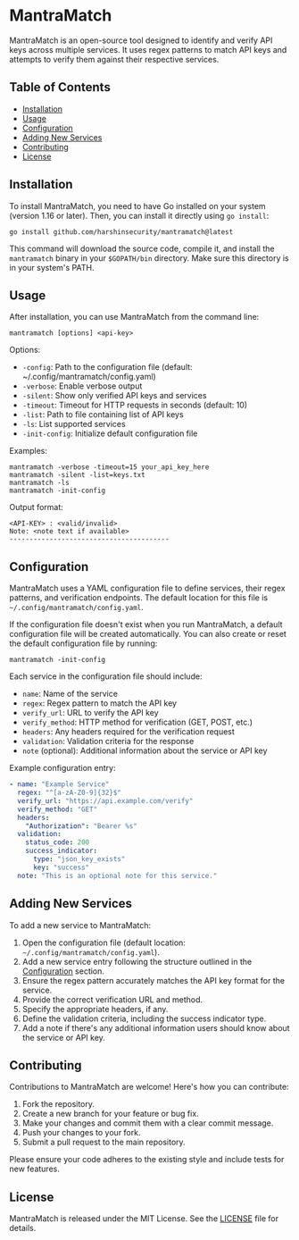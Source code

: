 # MantraMatch

MantraMatch is an open-source tool designed to identify and verify API keys across multiple services. It uses regex patterns to match API keys and attempts to verify them against their respective services.

## Table of Contents

- [Installation](#installation)
- [Usage](#usage)
- [Configuration](#configuration)
- [Adding New Services](#adding-new-services)
- [Contributing](#contributing)
- [License](#license)

## Installation

To install MantraMatch, you need to have Go installed on your system (version 1.16 or later). Then, you can install it directly using `go install`:

```
go install github.com/harshinsecurity/mantramatch@latest
```

This command will download the source code, compile it, and install the `mantramatch` binary in your `$GOPATH/bin` directory. Make sure this directory is in your system's PATH.

## Usage

After installation, you can use MantraMatch from the command line:

```
mantramatch [options] <api-key>
```

Options:
- `-config`: Path to the configuration file (default: ~/.config/mantramatch/config.yaml)
- `-verbose`: Enable verbose output
- `-silent`: Show only verified API keys and services
- `-timeout`: Timeout for HTTP requests in seconds (default: 10)
- `-list`: Path to file containing list of API keys
- `-ls`: List supported services
- `-init-config`: Initialize default configuration file

Examples:
```
mantramatch -verbose -timeout=15 your_api_key_here
mantramatch -silent -list=keys.txt
mantramatch -ls
mantramatch -init-config
```

Output format:
```
<API-KEY> : <valid/invalid>
Note: <note text if available>
----------------------------------------
```

## Configuration

MantraMatch uses a YAML configuration file to define services, their regex patterns, and verification endpoints. The default location for this file is `~/.config/mantramatch/config.yaml`.

If the configuration file doesn't exist when you run MantraMatch, a default configuration file will be created automatically. You can also create or reset the default configuration file by running:

```
mantramatch -init-config
```

Each service in the configuration file should include:
- `name`: Name of the service
- `regex`: Regex pattern to match the API key
- `verify_url`: URL to verify the API key
- `verify_method`: HTTP method for verification (GET, POST, etc.)
- `headers`: Any headers required for the verification request
- `validation`: Validation criteria for the response
- `note` (optional): Additional information about the service or API key

Example configuration entry:
```yaml
- name: "Example Service"
  regex: "^[a-zA-Z0-9]{32}$"
  verify_url: "https://api.example.com/verify"
  verify_method: "GET"
  headers:
    "Authorization": "Bearer %s"
  validation:
    status_code: 200
    success_indicator:
      type: "json_key_exists"
      key: "success"
  note: "This is an optional note for this service."
```

## Adding New Services

To add a new service to MantraMatch:

1. Open the configuration file (default location: `~/.config/mantramatch/config.yaml`).
2. Add a new service entry following the structure outlined in the [Configuration](#configuration) section.
3. Ensure the regex pattern accurately matches the API key format for the service.
4. Provide the correct verification URL and method.
5. Specify the appropriate headers, if any.
6. Define the validation criteria, including the success indicator type.
7. Add a note if there's any additional information users should know about the service or API key.

## Contributing

Contributions to MantraMatch are welcome! Here's how you can contribute:

1. Fork the repository.
2. Create a new branch for your feature or bug fix.
3. Make your changes and commit them with a clear commit message.
4. Push your changes to your fork.
5. Submit a pull request to the main repository.

Please ensure your code adheres to the existing style and include tests for new features.

## License

MantraMatch is released under the MIT License. See the [LICENSE](LICENSE) file for details.
